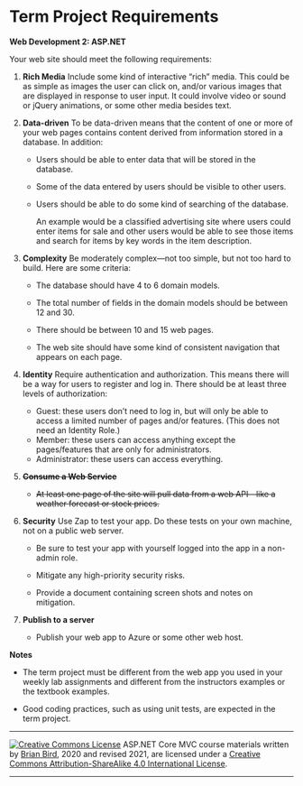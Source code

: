 # Term Project Requirements 

**Web Development 2: ASP.NET**

Your web site should meet the following requirements:

1. **Rich Media**
   Include some kind of interactive “rich” media. This could be as simple as images the user can click on, and/or various images that are displayed in response to user input. It could involve video or sound or jQuery animations, or some other media besides text.

2. **Data-driven**
   To be data-driven means that the content of one or more of your web pages contains content derived from information stored in a database. 
   In addition:

   - Users should be able to enter data that will be stored in the database.
   - Some of the data entered by users should be visible to other users. 
   - Users should be able to do some kind of searching of the database.

     An example would be a classified advertising site where users could enter items for sale and other users would be able to see those items and search for items by key words in the item description.

3. **Complexity**
   Be moderately complex&mdash;not too simple, but not too hard to build. Here are some criteria:

   - The database should have  4 to 6 domain models.

   - The total number of fields in the domain models should be between 12 and 30.
   - There should be between 10 and 15 web pages.
   - The web site should have some kind of consistent navigation that appears on each page.

4. **Identity**
   Require authentication and authorization. This means there will be a way for users to register and log in. There should be at least three levels of authorization:

   - Guest: these users don’t need to log in, but will only be able to access a limited number of pages and/or features. (This does not need an Identity Role.)
   - Member: these users can access anything except the pages/features that are only for administrators.
   - Administrator: these users can access everything.

5. ~~**Consume a Web Service**~~

   - ~~At least one page of the site will pull data from a web API&mdash;like a weather forecast or stock prices.~~

6. **Security**
   Use Zap to test your app. Do these tests on your own machine, not on a public web server.

   - Be sure to test your app with yourself logged into the app in a non-admin role.

   - Mitigate any high-priority security risks.
   - Provide a document containing screen shots and notes on mitigation.

7. **Publish to a server**

   - Publish your web app to Azure or some other web host.

   



**Notes**

- The term project must be different from the web app you used in your weekly lab assignments and different from the instructors examples or the textbook examples.

- Good coding practices, such as using unit tests, are expected in the term project.

 

------

[![Creative Commons License](https://i.creativecommons.org/l/by-sa/4.0/88x31.png)](http://creativecommons.org/licenses/by-sa/4.0/) 
​ASP.NET Core MVC course materials written by [Brian Bird](https://profbird.dev), 2020 and revised 2021, are licensed under a [Creative Commons Attribution-ShareAlike 4.0 International License](http://creativecommons.org/licenses/by-sa/4.0/). 

------

